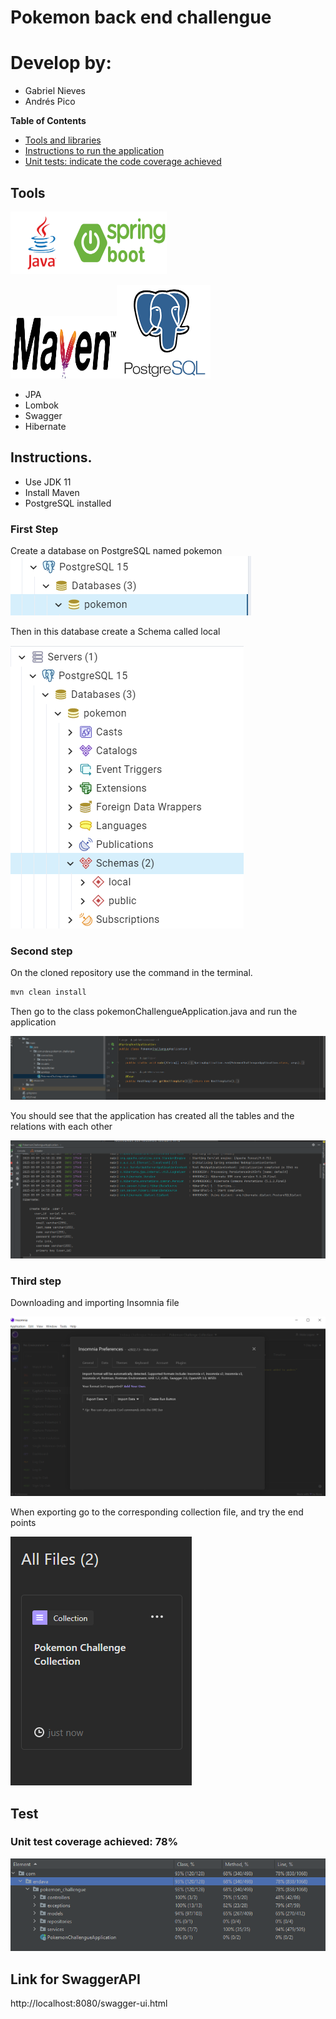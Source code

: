 # Pokemon back end challengue

# Develop by:
- Gabriel Nieves
- Andrés Pico

**Table of Contents**
- [Tools and libraries](#tools)
- [Instructions to run the application](#instructions)
- [Unit tests: indicate the code coverage achieved](#test)

## Tools
<img src="img/javaImg.png" width="100" height="100"/><img src="img/spring-boot-logo.png" width="150" height="100"/>

<img src="img/mavenImg.png" width="170" height="100"/><img src="img/postgresImg.png" width="150" height="150"/>

- JPA
- Lombok
- Swagger
- Hibernate


## Instructions.

- Use JDK 11 
- Install Maven
- PostgreSQL installed

### First Step

Create a database on PostgreSQL named pokemon  
![](/img/creatingDatabase.png)

Then in this database create a Schema called local

![](/img/creatingSchema.png)

### Second step
On the cloned repository use the command in the terminal.

```bash
mvn clean install
```

Then go to the class pokemonChallengueApplication.java and run the application

![](/img/spring-boot-aplication.png)

You should see that the application has created all the tables and the relations with each other

![](/img/created_tables.png)
### Third step

Downloading and importing Insomnia file 

![](/img/insomnia_import.png)

When exporting go to the corresponding collection file, and try the end points

![](/img/imported_file.png)


## Test

### Unit test coverage achieved: 78%

![](/img/testing.png)

## Link for SwaggerAPI

http://localhost:8080/swagger-ui.html



